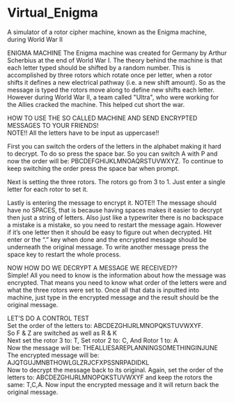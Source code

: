 Virtual_Enigma
==============
A simulator of a rotor cipher machine, known as the Enigma machine, during World War II


ENIGMA MACHINE
The Enigma machine was created for Germany by Arthur Scherbius at the end of World War I. The theory behind the machine is that each letter typed should be shifted by a random number. This is accomplished by three rotors which rotate once per letter, when a rotor shifts it defines a new electrical pathway (i.e. a new shift amount). So as the message is typed the rotors move along to define new shifts each letter. However during World War II, a team called "Ultra", who were working for the Allies cracked the machine. This helped cut short the war.

HOW TO USE THE SO CALLED MACHINE AND SEND ENCRYPTED MESSAGES TO YOUR FRIENDS!
<br /> NOTE!! All the letters have to be input as uppercase!!

First you can switch the orders of the letters in the alphabet making it hard to decrypt. To do so press the space bar. So you can switch A with P and now the order will be: PBCDEFGHIJKLMNOAQRSTUVWXYZ. To continue to keep switching the order press the space bar when prompt.

Next is setting the three rotors. The rotors go from 3 to 1. Just enter a single letter for each rotor to set it.

Lastly is entering the message to encrypt it. NOTE!! The message should have no SPACES, that is because having spaces makes it easier to decrypt then just a string of letters. Also just like a typewriter there is no backspace a mistake is a mistake, so you need to restart the message again. However if it’s one letter then it should be easy to figure out when decrypted. Hit enter or the “.” key when done and the encrypted message should be underneath the original message. To write another message press the space key to restart the whole process.

NOW HOW DO WE DECRYPT A MESSAGE WE RECEIVED??
<br /> Simple! All you need to know is the information about how the message was encrypted.
That means you need to know what order of the letters were and what the three rotors were set to. Once all that data is inputted into machine, just type in the encrypted message and the result should be the original message.

LET’S DO A CONTROL TEST
<br />Set the order of the letters to: ABCDEZGHIJRLMNOPQKSTUVWXYF.
<br />So F & Z are switched as well as R & K
<br />Next set the rotor 3 to: T, Set rotor 2 to: C, And Rotor 1 to: A
<br />Now the message will be: THEALLIESAREPLANNINGSOMETHINGINJUNE
<br />The encrypted message will be: AJQTGUJMNBTHOWLGLZRJCFXPSSNRPADIDKL
<br />Now to decrypt the message back to its original. Again, set the order of the letters to: ABCDEZGHIJRLMNOPQKSTUVWXYF and keep the rotors the same: T,C,A. Now input the encrypted message and it will return back the original message.
